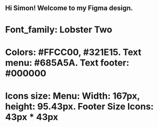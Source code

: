 ## Hi Simon! Welcome to my Figma design.
# Font_family: Lobster Two
# Colors: #FFCC00, #321E15. Text menu: #685A5A. Text footer: #000000
# Icons size: Menu: Width: 167px, height: 95.43px. Footer Size Icons: 43px * 43px